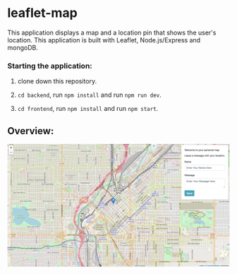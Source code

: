 # leaflet-map

This application displays a map and a location pin that shows the user's location. This application is built with Leaflet, Node.js/Express and mongoDB.

### Starting the application:

1. clone down this repository.

2. `cd backend`, run `npm install` and run `npm run dev`.

3. `cd frontend`, run `npm install` and run `npm start`.

## Overview:

<img src="frontend/assets/images/leaflet-map.png" alt="map"/>
